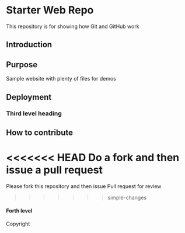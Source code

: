 # Starter Web Repo

This repository is for showing how Git and GitHub work

## Introduction

## Purpose

Sample website with plenty of files for demos

## Deployment

### Third level heading

## How to contribute

<<<<<<< HEAD
Do a fork and then issue a pull request
=======
Please fork this repository and then issue Pull request for review
>>>>>>> simple-changes

#### Forth level

Copyright
